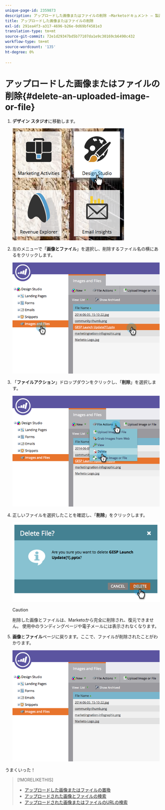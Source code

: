 ```yaml
---
unique-page-id: 2359873
description: アップロードした画像またはファイルの削除 —Marketoドキュメント — 製品ドキュメント
title: アップロードした画像またはファイルの削除
exl-id: 291ea4f3-a317-4696-b26e-0d69bf4581e3
translation-type: tm+mt
source-git-commit: 72e1d29347bd5b77107da1e9c30169cb6490c432
workflow-type: tm+mt
source-wordcount: '135'
ht-degree: 0%

---
```


# アップロードした画像またはファイルの削除{#delete-an-uploaded-image-or-file}

1. **デザイン** **スタジオ**&#x200B;に移動します。

   ![](assets/designstudio-5.png)

1. 左のメニューで「**画像とファイル**」を選択し、削除するファイル名の横にあるをクリックします。

   ![](assets/image2014-9-16-11-3a18-3a15.png)

1. 「**ファイルアクション**」ドロップダウンをクリックし、「**削除**」を選択します。

   ![](assets/image2014-9-16-11-3a18-3a22.png)

1. 正しいファイルを選択したことを確認し、「**削除**」をクリックします。

   ![](assets/image2014-9-16-11-3a18-3a30.png)

   >[!CAUTION]
   >
   >削除した画像とファイルは、Marketoから完全に削除され、復元できません。  使用中のランディングページや電子メールには表示されなくなります。

1. **画像**&#x200B;と&#x200B;**ファイル**&#x200B;ページに戻ります。ここで、ファイルが削除されたことがわかります。

   ![](assets/image2014-9-16-11-3a19-3a0.png)

うまくいった！

>[!MORELIKETHIS]
>
>* [アップロードした画像またはファイルの置換](/help/marketo/product-docs/demand-generation/images-and-files/replace-an-uploaded-image-or-file.md)
>* [アップロードされた画像とファイルの検索](/help/marketo/product-docs/demand-generation/images-and-files/search-uploaded-images-and-files.md)
>* [アップロードされた画像またはファイルのURLの検索](/help/marketo/product-docs/demand-generation/images-and-files/find-the-url-of-an-uploaded-image-or-file.md)

